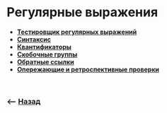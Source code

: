 # Регулярные выражения

* **<a href="https://regex101.com/">Тестировщик регулярных выражений</a>**  
* **<a href="./pages/syntax/readme.md">Синтаксис</a>**
* **<a href="./pages/quantifiers/readme.md">Квантификаторы</a>**
* **<a href="./pages/bracket-groups/readme.md">Скобочные группы</a>**
* **<a href="./pages/quantifiers/readme.md">Обратные ссылки</a>**
* **<a href="./pages/regexp-lookahead-lookbehind/readme.md">Опережающие и ретроспективные проверки</a>**

<br>



### ⟵ **<a href="../../readme.md">Назад</a>**